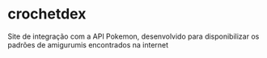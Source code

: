 # crochetdex
Site de integração com a API Pokemon, desenvolvido para disponibilizar os padrões de amigurumis encontrados na internet
